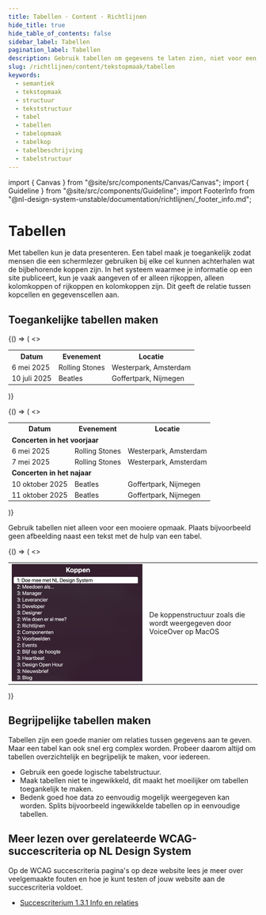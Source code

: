 ```yaml
---
title: Tabellen · Content · Richtlijnen
hide_title: true
hide_table_of_contents: false
sidebar_label: Tabellen
pagination_label: Tabellen
description: Gebruik tabellen om gegevens te laten zien, niet voor een mooiere opmaak.
slug: /richtlijnen/content/tekstopmaak/tabellen
keywords:
  - semantiek
  - tekstopmaak
  - structuur
  - tekststructuur
  - tabel
  - tabellen
  - tabelopmaak
  - tabelkop
  - tabelbeschrijving
  - tabelstructuur
---
```


<!-- @license CC0-1.0 -->

import { Canvas } from "@site/src/components/Canvas/Canvas";
import { Guideline } from "@site/src/components/Guideline";
import FooterInfo from "@nl-design-system-unstable/documentation/richtlijnen/\_footer_info.md";

# Tabellen

Met tabellen kun je data presenteren. Een tabel maak je toegankelijk zodat mensen die een schermlezer gebruiken bij elke cel kunnen achterhalen wat de bijbehorende koppen zijn. In het systeem waarmee je informatie op een site publiceert, kun je vaak aangeven of er alleen rijkoppen, alleen kolomkoppen of rijkoppen en kolomkoppen zijn. Dit geeft de relatie tussen kopcellen en gegevenscellen aan.

## Toegankelijke tabellen maken

<Guideline appearance="do" title="Markeer koppen als rijkoppen of kolomkoppen">
  <Canvas language="html">
    {() => (
      <>
        <paragraph>
          <table>
            <tr>
              <th>Datum</th>
              <th>Evenement</th>
              <th>Locatie</th>
            </tr>
            <tr>
              <td>6 mei 2025</td>
              <td>Rolling Stones</td>
              <td>Westerpark, Amsterdam</td>
            </tr>
            <tr>
              <td>10 juli 2025</td>
              <td>Beatles</td>
              <td>Goffertpark, Nijmegen</td>
            </tr>
          </table>
        </paragraph>
      </>
    )}
  </Canvas>
</Guideline>

<Guideline appearance="dont" title="Tussenkopjes gebruiken in de tabel die niet als koppen zijn aangegeven.
">
<Canvas language="html">
{() => (
<>
<paragraph>

<table>
<tr>
<th>Datum</th>
<th>Evenement</th>
<th>Locatie</th>
</tr>
<tr><td colspan='3'><strong>Concerten in het voorjaar</strong></td></tr>
<tr>
<td>6 mei 2025</td>
<td>Rolling Stones</td>
<td>Westerpark, Amsterdam</td>
</tr>
<tr>
<td>7 mei 2025</td>
<td>Rolling Stones</td>
<td>Westerpark, Amsterdam</td>
</tr>
<tr><td colspan='3'><strong>Concerten in het najaar</strong></td></tr>
<tr>
<td>10 oktober 2025</td>
<td>Beatles</td>
<td>Goffertpark, Nijmegen</td>
</tr>
<tr>
<td>11 oktober 2025</td>
<td>Beatles</td>
<td>Goffertpark, Nijmegen</td>
</tr>
</table>
</paragraph>
</>
)}
</Canvas>
</Guideline>

Gebruik tabellen niet alleen voor een mooiere opmaak. Plaats bijvoorbeeld geen afbeelding naast een tekst met de hulp van een tabel.

<Guideline appearance="dont" title="Tabel gebruiken voor mooiere opmaak.">
  <Canvas language="html">
    {() => (
      <>
        <paragraph>
          <table>
            <tr>
              <td style={{width:'50%'}}><img src="https://raw.githubusercontent.com/nl-design-system/documentatie/assets/wcag_headings_in_voiceover.png"/></td>
              <td>De koppenstructuur zoals die wordt weergegeven door VoiceOver op MacOS</td>
            </tr>
          </table>
        </paragraph>
      </>
    )}
  </Canvas>
</Guideline>

## Begrijpelijke tabellen maken

Tabellen zijn een goede manier om relaties tussen gegevens aan te geven. Maar een tabel kan ook snel erg complex worden. Probeer daarom altijd om tabellen overzichtelijk en begrijpelijk te maken, voor iedereen.

- Gebruik een goede logische tabelstructuur.
- Maak tabellen niet te ingewikkeld, dit maakt het moeilijker om tabellen toegankelijk te maken.
- Bedenk goed hoe data zo eenvoudig mogelijk weergegeven kan worden. Splits bijvoorbeeld ingewikkelde tabellen op in eenvoudige tabellen.

## Meer lezen over gerelateerde WCAG-succescriteria op NL Design System

Op de WCAG succescriteria pagina's op deze website lees je meer over veelgemaakte fouten en hoe je kunt testen of jouw website aan de succescriteria voldoet.

- [Succescriterium 1.3.1 Info en relaties](/wcag/1.3.1)

<FooterInfo />
